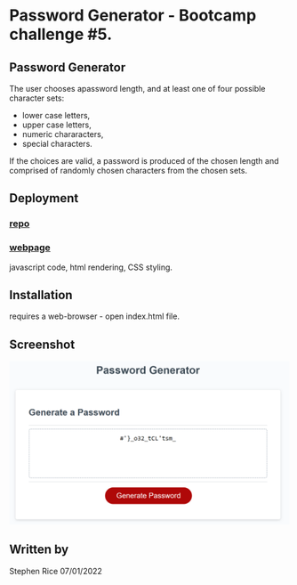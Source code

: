 # Password Generator - Bootcamp challenge #5.

##  Password Generator
The user chooses apassword length, and at least one of four possible character sets:
- lower case letters,
- upper case letters,
- numeric chararacters,
- special characters.

If the choices are valid, a password is produced of the chosen length and comprised of randomly chosen characters from the chosen sets.

## Deployment

### [repo](https://github.com/S-R-i-c-e/Password-Generator)
### [webpage](https://s-r-i-c-e.github.io/Password-Generator/)
javascript code, html rendering, CSS styling. 

## Installation
requires a web-browser - open index.html file.

## Screenshot
![screenshot](./assets/Password-Generator.png "screenshot")

## Written by
Stephen Rice 07/01/2022

